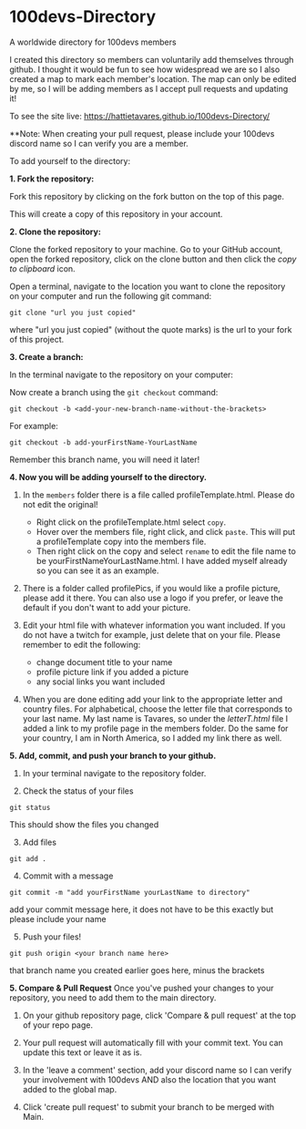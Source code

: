 # 100devs-Directory
A worldwide directory for 100devs members

I created this directory so members can voluntarily add themselves through github. I thought it would be fun to see how widespread we are so I also created a map to mark each member's location. The map can only be edited by me, so I will be adding members as I accept pull requests and updating it!

To see the site live: https://hattietavares.github.io/100devs-Directory/

**Note: When creating your pull request, please include your 100devs discord name so I can verify you are a member.

To add yourself to the directory:

**1. Fork the repository:**

Fork this repository by clicking on the fork button on the top of this page.

This will create a copy of this repository in your account.

**2. Clone the repository:**

Clone the forked repository to your machine. Go to your GitHub account, open the forked repository, click on the clone button and then click the *copy to clipboard* icon.

Open a terminal, navigate to the location you want to clone the repository on your computer and run the following git command:

```
git clone "url you just copied"
```
where "url you just copied" (without the quote marks) is the url to your fork of this project.

**3. Create a branch:**

In the terminal navigate to the repository on your computer:

Now create a branch using the `git checkout` command:
```
git checkout -b <add-your-new-branch-name-without-the-brackets>
```

For example:
```
git checkout -b add-yourFirstName-YourLastName
```
Remember this branch name, you will need it later!

**4. Now you will be adding yourself to the directory.** 

1. In the ```members``` folder there is a file called profileTemplate.html. Please do not edit the original! 
    * Right click on the profileTemplate.html select ```copy```. 
    * Hover over the members file, right click, and click ```paste```. This will put a profileTemplate copy into the members file. 
    * Then right click on the copy and select ```rename``` to edit the file name to be yourFirstNameYourLastName.html. 
I have added myself already so you can see it as an example.

2. There is a folder called profilePics, if you would like a profile picture, please add it there. You can also use a logo if you prefer, or leave the default if you don't want to add your picture.

3. Edit your html file with whatever information you want included. If you do not have a twitch for example, just delete that on your file. Please remember to edit the following:
    * change document title to your name
    * profile picture link if you added a picture
    * any social links you want included

4. When you are done editing add your link to the appropriate letter and country files. For alphabetical, choose the letter file that corresponds to your last name. My last name is Tavares, so under the *letterT.html* file I added a link to my profile page in the members folder. Do the same for your country, I am in North America, so I added my link there as well.

**5. Add, commit, and push your branch to your github.**

1. In your terminal navigate to the repository folder.

2. Check the status of your files
```
git status
``` 
This should show the files you changed

3. Add files
```
git add .
```

4. Commit with a message
```
git commit -m "add yourFirstName yourLastName to directory"
``` 
add your commit message here, it does not have to be this exactly but please include your name

5. Push your files!
```
git push origin <your branch name here>
``` 
that branch name you created earlier goes here, minus the brackets

**5. Compare & Pull Request**
Once you've pushed your changes to your repository, you need to add them to the main directory. 

1. On your github repository page, click 'Compare & pull request' at the top of your repo page.

2. Your pull request will automatically fill with your commit text. You can update this text or leave it as is.

3. In the 'leave a comment' section, add your discord name so I can verify your involvement with 100devs AND also the location that you want added to the global map.

4. Click 'create pull request' to submit your branch to be merged with Main.
